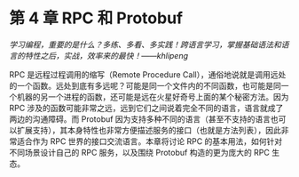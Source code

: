 # 第 4 章 RPC 和 Protobuf

*学习编程，重要的是什么？多练、多看、多实践！跨语言学习，掌握基础语法和语言的特性之后，实战，效率来的最快！——khlipeng*

RPC 是远程过程调用的缩写（Remote Procedure Call），通俗地说就是调用远处的一个函数。远处到底有多远呢？可能是同一个文件内的不同函数，也可能是同一个机器的另一个进程的函数，还可能是远在火星好奇号上面的某个秘密方法。因为 RPC 涉及的函数可能非常之远，远到它们之间说着完全不同的语言，语言就成了两边的沟通障碍。而 Protobuf 因为支持多种不同的语言（甚至不支持的语言也可以扩展支持），其本身特性也非常方便描述服务的接口（也就是方法列表），因此非常适合作为 RPC 世界的接口交流语言。本章将讨论 RPC 的基本用法，如何针对不同场景设计自己的 RPC 服务，以及围绕 Protobuf 构造的更为庞大的 RPC 生态。
